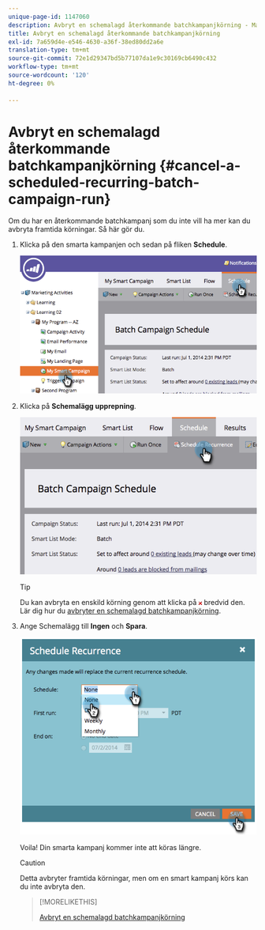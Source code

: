 ```yaml
---
unique-page-id: 1147060
description: Avbryt en schemalagd återkommande batchkampanjkörning - Marketo Docs - produktdokumentation
title: Avbryt en schemalagd återkommande batchkampanjkörning
exl-id: 7a659d4e-e546-4630-a36f-38ed80dd2a6e
translation-type: tm+mt
source-git-commit: 72e1d29347bd5b77107da1e9c30169cb6490c432
workflow-type: tm+mt
source-wordcount: '120'
ht-degree: 0%

---
```


# Avbryt en schemalagd återkommande batchkampanjkörning {#cancel-a-scheduled-recurring-batch-campaign-run}

Om du har en återkommande batchkampanj som du inte vill ha mer kan du avbryta framtida körningar. Så här gör du.

1. Klicka på den smarta kampanjen och sedan på fliken **Schedule**.

   ![](assets/image2014-9-22-16-3a44-3a51.png)

1. Klicka på **Schemalägg upprepning**.

   ![](assets/image2014-9-22-16-3a44-3a55.png)

   >[!TIP]
   >
   >Du kan avbryta en enskild körning genom att klicka på ![röd x](assets/image2014-9-22-16-3a45-3a42.png) bredvid den. Lär dig hur du [avbryter en schemalagd batchkampanjkörning](/help/marketo/product-docs/core-marketo-concepts/smart-campaigns/using-smart-campaigns/cancel-a-scheduled-batch-campaign-run.md).

1. Ange Schemalägg till **Ingen** och **Spara**.

   ![](assets/image2014-9-22-16-3a45-3a56.png)

   Voila! Din smarta kampanj kommer inte att köras längre.

   >[!CAUTION]
   >
   >Detta avbryter framtida körningar, men om en smart kampanj körs kan du inte avbryta den.

   >[!MORELIKETHIS]
   >
   >[Avbryt en schemalagd batchkampanjkörning](/help/marketo/product-docs/core-marketo-concepts/smart-campaigns/using-smart-campaigns/cancel-a-scheduled-batch-campaign-run.md)
